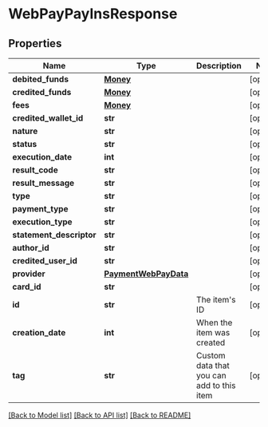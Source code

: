 # WebPayPayInsResponse

## Properties
Name | Type | Description | Notes
------------ | ------------- | ------------- | -------------
**debited_funds** | [**Money**](Money.md) |  | [optional] 
**credited_funds** | [**Money**](Money.md) |  | [optional] 
**fees** | [**Money**](Money.md) |  | [optional] 
**credited_wallet_id** | **str** |  | [optional] 
**nature** | **str** |  | [optional] 
**status** | **str** |  | [optional] 
**execution_date** | **int** |  | [optional] 
**result_code** | **str** |  | [optional] 
**result_message** | **str** |  | [optional] 
**type** | **str** |  | [optional] 
**payment_type** | **str** |  | [optional] 
**execution_type** | **str** |  | [optional] 
**statement_descriptor** | **str** |  | [optional] 
**author_id** | **str** |  | [optional] 
**credited_user_id** | **str** |  | [optional] 
**provider** | [**PaymentWebPayData**](PaymentWebPayData.md) |  | [optional] 
**card_id** | **str** |  | [optional] 
**id** | **str** | The item&#39;s ID | [optional] 
**creation_date** | **int** | When the item was created | [optional] 
**tag** | **str** | Custom data that you can add to this item | [optional] 

[[Back to Model list]](../README.md#documentation-for-models) [[Back to API list]](../README.md#documentation-for-api-endpoints) [[Back to README]](../README.md)


